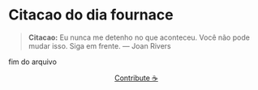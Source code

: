 # Citacao do dia fournace

> **Citacao:** Eu nunca me detenho no que aconteceu. Você não pode mudar isso. Siga em frente. — Joan Rivers

fim do arquivo

<watermark-footer>
<p align="center">
  <a href="https://github.com/ruisuan/ruisuan/blob/main/contribute.md">Contribute ☕</a>
</p>
</watermark-footer>
